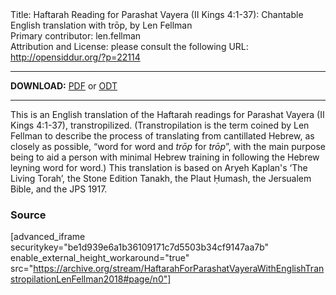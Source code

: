 <html>
<head></head>
<body>
Title: Haftarah Reading for Parashat Vayera (II Kings 4:1-37): Chantable English translation with trōp, by Len Fellman<br />
Primary contributor: len.fellman<br />
Attribution and License: please consult the following URL: <a href="http://opensiddur.org/?p=22114">http://opensiddur.org/?p=22114</a>
<p />
<hr />

<strong>DOWNLOAD:</strong> 
<a href="https://archive.org/download/HaftarahForParashatVayeraWithEnglishTranstropilationLenFellman2018/Parashat%20Vayera%20Haftarah%20Reading%20%28II%20Kings%204%2C%201-37%29%20in%20English%20transtropilation%20%28Len%20Fellman%202018%29.pdf">PDF</a> or <a href="https://archive.org/download/HaftarahForParashatVayeraWithEnglishTranstropilationLenFellman2018/Parashat%20Vayera%20Haftarah%20Reading%20%28II%20Kings%204%2C%201-37%29%20in%20English%20transtropilation%20%28Len%20Fellman%202018%29.odt">ODT</a>

<hr />

This is an English translation of the Haftarah readings for Parashat Vayera (II Kings 4:1-37), transtropilized. (Transtropilation is the term coined by Len Fellman to describe the process of translating from cantillated Hebrew, as closely as possible, “word for word and <em>trōp</em> for <em>trōp</em>”, with the main purpose being to aid a person with minimal Hebrew training in following the Hebrew leyning word for word.) This translation is based on Aryeh Kaplan's ‘The Living Torah’, the Stone Edition Tanakh, the Plaut Ḥumash, the Jersualem Bible, and the JPS 1917.

<h3>Source</h3>

[advanced_iframe securitykey="be1d939e6a1b36109171c7d5503b34cf9147aa7b" enable_external_height_workaround="true" src="https://archive.org/stream/HaftarahForParashatVayeraWithEnglishTranstropilationLenFellman2018#page/n0"]
</body>
</html>